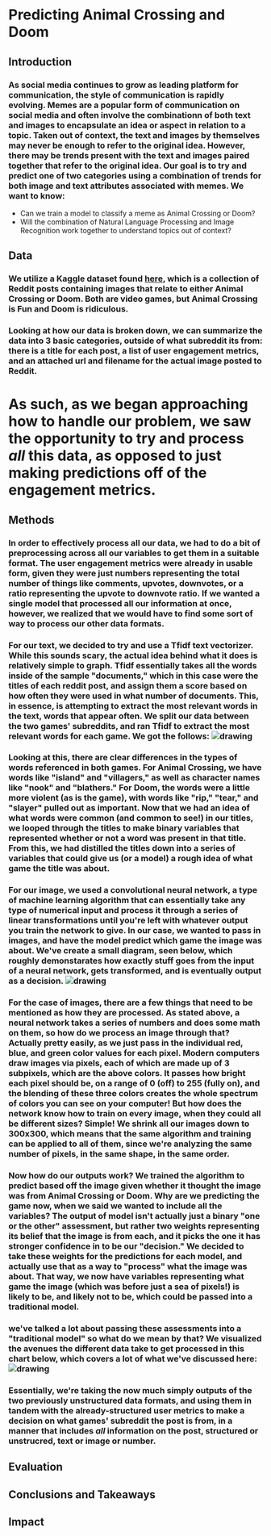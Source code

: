 # Predicting Animal Crossing and Doom

## Introduction

### As social media continues to grow as leading platform for communication, the style of communication is rapidly evolving. Memes are a popular form of communication on social media and often involve the combinationn of both text and images to encapsulate an idea or aspect in relation to a topic. Taken out of context, the text and images by themselves may never be enough to refer to the original idea. However, there may be trends present with the text and images paired together that refer to the original idea. Our goal is to try and predict one of two categories using a combination of trends for both image and text attributes associated with memes. We want to know:
- Can we train a model to classify a meme as Animal Crossing or Doom?
- Will the combination of Natural Language Processing and Image Recognition work together to understand topics out of context?


## Data

### We utilize a Kaggle dataset found [here](https://www.kaggle.com/datasets/andrewmvd/doom-crossing), which is a collection of Reddit posts containing images that relate to either Animal Crossing or Doom. Both are video games, but Animal Crossing is Fun and Doom is ridiculous. 
### Looking at how our data is broken down, we can summarize the data into 3 basic categories, outside of what subreddit its from: there is a title for each post, a list of user engagement metrics, and an attached url and filename for the actual image posted to Reddit.
# As such, as we began approaching how to handle our problem, we saw the opportunity to try and process *all* this data, as opposed to just making predictions off of the engagement metrics.

## Methods

### In order to effectively process all our data, we had to do a bit of preprocessing across all our variables to get them in a suitable format. The user engagement metrics were already in usable form, given they were just numbers representing the total number of things like comments, upvotes, downvotes, or a ratio representing the upvote to downvote ratio. If we wanted a single model that processed all our information at once, however, we realized that we would have to find some sort of way to process our other data formats.

### For our text, we decided to try and use a Tfidf text vectorizer. While this sounds scary, the actual idea behind what it does is relatively simple to graph. Tfidf essentially takes all the words inside of the sample "documents," which in this case were the titles of each reddit post, and assign them a score based on how often they were used in what number of documents. This, in essence, is attempting to extract the most relevant words in the text, words that appear often. We split our data between the two games' subreddits, and ran Tfidf to extract the most relevant words for each game. We got the follows: <img src="https://cdn.discordapp.com/attachments/1044291148560224339/1047592757037895730/image.png" alt="drawing"/>

### Looking at this, there are clear differences in the types of words referenced in both games. For Animal Crossing, we have words like "island" and "villagers," as well as character names like "nook" and "blathers." For Doom, the words were a little more violent (as is the game), with words like "rip," "tear," and "slayer" pulled out as important. Now that we had an idea of what words were common (and common to see!) in our titles, we looped through the titles to make binary variables that represented whether or not a word was present in that title. From this, we had distilled the titles down into a series of variables that could give us (or a model) a rough idea of what game the title was about.

### For our image, we used a convolutional neural network, a type of machine learning algorithm that can essentially take any type of numerical input and process it through a series of linear transformations until you're left with whatever output you train the network to give. In our case, we wanted to pass in images, and have the model predict which game the image was about. We've create a small diagram, seen below, which roughly demonstarates how exactly stuff goes from the input of a neural network, gets transformed, and is eventually output as a decision. <img src="https://cdn.discordapp.com/attachments/1044291148560224339/1051967123783696496/Untitled_5.png" alt="drawing"/>

### For the case of images, there are a few things that need to be mentioned as how they are processed. As stated above, a neural network takes a series of numbers and does some math on them, so how do we process an image through that? Actually pretty easily, as we just pass in the individual red, blue, and green color values for each pixel. Modern computers draw images via pixels, each of which are made up of 3 subpixels, which are the above colors. It passes how bright each pixel should be, on a range of 0 (off) to 255 (fully on), and the blending of these three colors creates the whole spectrum of colors you can see on your computer! But how does the network know how to train on every image, when they could all be different sizes? Simple! We shrink all our images down to 300x300, which means that the same algorithm and training can be applied to all of them, since we're analyzing the same number of pixels, in the same shape, in the same order.

### Now how do our outputs work? We trained the algorithm to predict based off the image given whether it thought the image was from Animal Crossing or Doom. Why are we predicting the game now, when we said we wanted to include all the variables? The output of model isn't actually just a binary "one or the other" assessment, but rather two weights representing its belief that the image is from each, and it picks the one it has stronger confidence in to be our "decision." We decided to take these weights for the predictions for each model, and actually use that as a way to "process" what the image was about. That way, we now have variables representing what game the image (which was before just a sea of pixels!) is likely to be, and likely not to be, which could be passed into a traditional model.

### we've talked a lot about passing these assessments into a "traditional model" so what do we mean by that? We visualized the avenues the different data take to get processed in this chart below, which covers a lot of what we've discussed here: <img src="https://cdn.discordapp.com/attachments/1044291148560224339/1051966682408681492/Untitled_4.png" alt="drawing"/>

### Essentially, we're taking the now much simply outputs of the two previously unstructured data formats, and using them in tandem with the already-structured user metrics to make a decision on what games' subreddit the post is from, in a manner that includes *all* information on the post, structured or unstrucred, text or image or number.

## Evaluation

## Conclusions and Takeaways

## Impact


